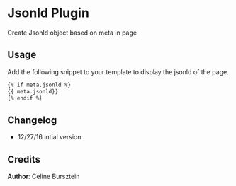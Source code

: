 # Jsonld Plugin

Create Jsonld object based on meta in page

## Usage

Add the following snippet to your template to display the jsonld of the page.

```html
{% if meta.jsonld %}
{{ meta.jsonld}}
{% endif %}
```

## Changelog

- 12/27/16 intial version

## Credits

**Author**: Celine Bursztein
